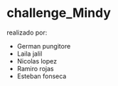 # challenge_Mindy
realizado por:
- German pungitore
- Laila jalil
- Nicolas lopez
- Ramiro rojas
- Esteban fonseca
